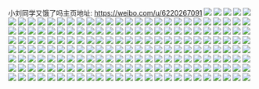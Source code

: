小刘同学又饿了吗主页地址: https://weibo.com/u/6220267091 
![](https://wx4.sinaimg.cn/mw2000/006MXBCzly1h9kpdga5znj31lt252hdt.jpg) 
![](https://wx4.sinaimg.cn/mw2000/006MXBCzly1h9je8no7rqj30wi1ycanh.jpg) 
![](https://wx4.sinaimg.cn/mw2000/006MXBCzly1h9is3123xkj30wi1yc4og.jpg) 
![](https://wx4.sinaimg.cn/mw2000/006MXBCzly1h9is323op6j30wi1ycx6l.jpg) 
![](https://wx4.sinaimg.cn/mw2000/006MXBCzly1h9is3jt6ihj30u01hctl8.jpg) 
![](https://wx4.sinaimg.cn/mw2000/006MXBCzly1h9cirza4nqj30wi1yc17n.jpg) 
![](https://wx4.sinaimg.cn/mw2000/006MXBCzly1h95l4y0lkij30u01hcgux.jpg) 
![](https://wx4.sinaimg.cn/mw2000/006MXBCzly1h93fs4bmmcj30wi1yc1g6.jpg) 
![](https://wx4.sinaimg.cn/mw2000/006MXBCzly1h91xsgkisgj30wi0aeq4h.jpg) 
![](https://wx4.sinaimg.cn/mw2000/006MXBCzly1h8yn6hby0cj30u01hcagi.jpg) 
![](https://wx4.sinaimg.cn/mw2000/006MXBCzly1h8sry1qt07j30u01sxteu.jpg) 
![](https://wx4.sinaimg.cn/mw2000/006MXBCzly1h8pcgb2jh8j30wi1yc1fn.jpg) 
![](https://wx4.sinaimg.cn/mw2000/006MXBCzly1h8g0uwjw7lj30wi1ycwx4.jpg) 
![](https://wx4.sinaimg.cn/mw2000/006MXBCzly1h8ewp7nrevj33402c0u0z.jpg) 
![](https://wx4.sinaimg.cn/mw2000/006MXBCzly1h8e9d63mqqj31ds0n012m.jpg) 
![](https://wx4.sinaimg.cn/mw2000/006MXBCzly1h8d70ursl6j30ku0kun04.jpg) 
![](https://wx4.sinaimg.cn/mw2000/006MXBCzly1h8av0j7i4dj31y81y8b29.jpg) 
![](https://wx4.sinaimg.cn/mw2000/006MXBCzly1h8av0ih7t9j30u00u0wn2.jpg) 
![](https://wx4.sinaimg.cn/mw2000/006MXBCzly1h8adz2vqkhj30wi1ycaq9.jpg) 
![](https://wx4.sinaimg.cn/mw2000/006MXBCzly1h8697kadtyj30m80m8q6x.jpg) 
![](https://wx4.sinaimg.cn/mw2000/006MXBCzly1h8697jsv6nj30l40l4mxs.jpg) 
![](https://wx4.sinaimg.cn/mw2000/006MXBCzly1h8697kjbstj30m80m840o.jpg) 
![](https://wx4.sinaimg.cn/mw2000/006MXBCzly1h84k6sas9hj30wi0o075y.jpg) 
![](https://wx4.sinaimg.cn/mw2000/006MXBCzly1h83g48olmjj32c0340x6r.jpg) 
![](https://wx4.sinaimg.cn/mw2000/006MXBCzly1h83g45ls2aj322e2r6b2c.jpg) 
![](https://wx4.sinaimg.cn/mw2000/006MXBCzly1h82tcqhbjjj30wi1ycqv6.jpg) 
![](https://wx4.sinaimg.cn/mw2000/006MXBCzly1h7zvjictjpj30u01hctpt.jpg) 
![](https://wx4.sinaimg.cn/mw2000/006MXBCzly1h7z7s5n79vj30wi1rbqea.jpg) 
![](https://wx4.sinaimg.cn/mw2000/006MXBCzly1h7y4dbwiexj32c0340hdu.jpg) 
![](https://wx4.sinaimg.cn/mw2000/006MXBCzly1h7xkv5shv4j30wi139wj9.jpg) 
![](https://wx4.sinaimg.cn/mw2000/006MXBCzly1h7xkv5e3fmj30wi141adr.jpg) 
![](https://wx4.sinaimg.cn/mw2000/006MXBCzly1h7xkv6983ej30wi16hdla.jpg) 
![](https://wx4.sinaimg.cn/mw2000/006MXBCzly1h7xkv726jdj30wi1ycdon.jpg) 
![](https://wx4.sinaimg.cn/mw2000/006MXBCzly1h7xkv7pswaj30wi1yc11g.jpg) 
![](https://wx4.sinaimg.cn/mw2000/006MXBCzly1h7wzq97fs4j30wi1ych0s.jpg) 
![](https://wx4.sinaimg.cn/mw2000/006MXBCzly1h7wfgq9ylxj30u01hcgpm.jpg) 
![](https://wx4.sinaimg.cn/mw2000/006MXBCzly1h7vrukpjmpj30u01hcn83.jpg) 
![](https://wx4.sinaimg.cn/mw2000/006MXBCzly1h7vmuxaeqoj336c36cu10.jpg) 
![](https://wx4.sinaimg.cn/mw2000/006MXBCzly1h7nrnw836qj30u01hctjw.jpg) 
![](https://wx4.sinaimg.cn/mw2000/006MXBCzly1h7l37bwgp4j30wi1ac794.jpg) 
![](https://wx4.sinaimg.cn/mw2000/006MXBCzly1h7em2igmovj30wi1ppac8.jpg) 
![](https://wx4.sinaimg.cn/mw2000/006MXBCzly1h7d3kwzk43j31r0340jy7.jpg) 
![](https://wx4.sinaimg.cn/mw2000/006MXBCzly1h79qqna66ij30wi1ycqae.jpg) 
![](https://wx4.sinaimg.cn/mw2000/006MXBCzly1h78lvu66hoj30wj1ln1kx.jpg) 
![](https://wx4.sinaimg.cn/mw2000/006MXBCzly1h78lvvc12aj30te1g3jtd.jpg) 
![](https://wx4.sinaimg.cn/mw2000/006MXBCzly1h78lvsc031j30wi1lntzx.jpg) 
![](https://wx4.sinaimg.cn/mw2000/006MXBCzly1h78lvyjc2vj31mn2w8qv6.jpg) 
![](https://wx4.sinaimg.cn/mw2000/006MXBCzly1h77k5itgrlj30sx1btww2.jpg) 
![](https://wx4.sinaimg.cn/mw2000/006MXBCzly1h77k5hjaouj30wi1cskjl.jpg) 
![](https://wx4.sinaimg.cn/mw2000/006MXBCzly1h76dqy70lgj32o03k07w2.jpg) 
![](https://wx4.sinaimg.cn/mw2000/006MXBCzly1h6uzuwbi01j30wi1ycdnf.jpg) 
![](https://wx4.sinaimg.cn/mw2000/006MXBCzly1h6uzuwp4czj30wi1ycah1.jpg) 
![](https://wx4.sinaimg.cn/mw2000/006MXBCzly1h6uzuvx8tcj30wi1ycwln.jpg) 
![](https://wx4.sinaimg.cn/mw2000/006MXBCzly1h6tdssjus5j30os14tqag.jpg) 
![](https://wx4.sinaimg.cn/mw2000/006MXBCzly1h6q2l0dwn6j33402c0kjl.jpg) 
![](https://wx4.sinaimg.cn/mw2000/006MXBCzly1h6lewbepqej32dr367172.jpg) 
![](https://wx4.sinaimg.cn/mw2000/006MXBCzly1h6eg04bp38j31r03407wh.jpg) 
![](https://wx4.sinaimg.cn/mw2000/006MXBCzly1h6eg0539yqj31r03407wh.jpg) 
![](https://wx4.sinaimg.cn/mw2000/006MXBCzly1h688le5smnj30u01sxjsv.jpg) 
![](https://wx4.sinaimg.cn/mw2000/006MXBCzly1h688lmp0lij30u01sxjsx.jpg) 
![](https://wx4.sinaimg.cn/mw2000/006MXBCzly1h67m1ksaxbj30wi1yc1kx.jpg) 
![](https://wx4.sinaimg.cn/mw2000/006MXBCzly1h671astjp5j30wi1yc19o.jpg) 
![](https://wx4.sinaimg.cn/mw2000/006MXBCzly1h65g5b2bmpj30wi0p5dj4.jpg) 
![](https://wx4.sinaimg.cn/mw2000/006MXBCzly1h65g5c8jzej30wi0hut91.jpg) 
![](https://wx4.sinaimg.cn/mw2000/006MXBCzly1h65g5g48f2j30wi192n3w.jpg) 
![](https://wx4.sinaimg.cn/mw2000/006MXBCzly1h65g5hodrej30wi0uajs3.jpg) 
![](https://wx4.sinaimg.cn/mw2000/006MXBCzly1h64ymmmup9j30wi1ycx6p.jpg) 
![](https://wx4.sinaimg.cn/mw2000/006MXBCzly1h642cz2w0kj30wi1ycgnx.jpg) 
![](https://wx4.sinaimg.cn/mw2000/006MXBCzly1h634d3w6rnj31k02rk3zt.jpg) 
![](https://wx4.sinaimg.cn/mw2000/006MXBCzly1h634g9q9kpj31hj2n6126.jpg) 
![](https://wx4.sinaimg.cn/mw2000/006MXBCzly1h62tkehcezj30wh1yan25.jpg) 
![](https://wx4.sinaimg.cn/mw2000/006MXBCzly1h62tkff4z3j30wh1ycgrw.jpg) 
![](https://wx4.sinaimg.cn/mw2000/006MXBCzly1h61wsnvsa9j31r02c0b2a.jpg) 
![](https://wx4.sinaimg.cn/mw2000/006MXBCzly1h61wsod1jjj31421hf11d.jpg) 
![](https://wx4.sinaimg.cn/mw2000/006MXBCzly1h61wssr4kaj31r0340kjl.jpg) 
![](https://wx4.sinaimg.cn/mw2000/006MXBCzly1h61wselnu8j31di0zkq94.jpg) 
![](https://wx4.sinaimg.cn/mw2000/006MXBCzly1h5wrz79kohj30wi1qrdn9.jpg) 
![](https://wx4.sinaimg.cn/mw2000/006MXBCzly1h5wrz532y0j30wi1pvn4e.jpg) 
![](https://wx4.sinaimg.cn/mw2000/006MXBCzly1h5tq1y368tj31r0340b29.jpg) 
![](https://wx4.sinaimg.cn/mw2000/006MXBCzly1h5tq27j6fij30vl1k7483.jpg) 
![](https://wx4.sinaimg.cn/mw2000/006MXBCzly1h5qqdeqmmxj31la2tshdu.jpg) 
![](https://wx4.sinaimg.cn/mw2000/006MXBCzly1h5qaw8ej00j31kw1kwn97.jpg) 
![](https://wx4.sinaimg.cn/mw2000/006MXBCzly1h5qaw90j59j31kw1kw47p.jpg) 
![](https://wx4.sinaimg.cn/mw2000/006MXBCzly1h5i4g31rewj31kw1kwh62.jpg) 
![](https://wx4.sinaimg.cn/mw2000/006MXBCzly1h5i4g2ktc0j31kw1kwk7h.jpg) 
![](https://wx4.sinaimg.cn/mw2000/006MXBCzly1h56ifrvcg2j30wi1n5tns.jpg) 
![](https://wx4.sinaimg.cn/mw2000/006MXBCzly1h56ifvg3elj30wi1m1h5a.jpg) 
![](https://wx4.sinaimg.cn/mw2000/006MXBCzly1h4dh661em4j31r03401ky.jpg) 
![](https://wx4.sinaimg.cn/mw2000/006MXBCzly1h4dh67l0y0j31r0340npe.jpg) 
![](https://wx4.sinaimg.cn/mw2000/006MXBCzly1h4aee8xgkzj30mt14jmzq.jpg) 
![](https://wx4.sinaimg.cn/mw2000/006MXBCzly1h4aee94vymj30k10zkq5p.jpg) 
![](https://wx4.sinaimg.cn/mw2000/006MXBCzly1h4aeeatj3oj31c92dsb29.jpg) 
![](https://wx4.sinaimg.cn/mw2000/006MXBCzly1h4aee8ofiij30o516xgpw.jpg) 
![](https://wx4.sinaimg.cn/mw2000/006MXBCzly1h47x43ngnuj30u01heqkz.jpg) 
![](https://wx4.sinaimg.cn/mw2000/006MXBCzly1h45ujxf9isj31qn0u0qk4.jpg) 
![](https://wx4.sinaimg.cn/mw2000/006MXBCzly1h45ujxmtvxj31qn0u048j.jpg) 
![](https://wx4.sinaimg.cn/mw2000/006MXBCzly1h415cs9li5j319m0y8wrw.jpg) 
![](https://wx4.sinaimg.cn/mw2000/006MXBCzly1h3zyh1cxhcj398w2x8kjo.jpg) 
![](https://wx4.sinaimg.cn/mw2000/006MXBCzly1h3rlpeq6cbj30u01hcdkb.jpg) 
![](https://wx4.sinaimg.cn/mw2000/006MXBCzly1h3kncrk6dwj30wi0ocwk5.jpg) 
![](https://wx4.sinaimg.cn/mw2000/006MXBCzly1h3kncrua5tj31hc14014e.jpg) 
![](https://wx4.sinaimg.cn/mw2000/006MXBCzly1h3kncs1er8j30wi0octdw.jpg) 
![](https://wx4.sinaimg.cn/mw2000/006MXBCzly1h3kncs9i4rj31hc140ajl.jpg) 
![](https://wx4.sinaimg.cn/mw2000/006MXBCzly1h3kncrc7pbj30wi0ocdkj.jpg) 
![](https://wx4.sinaimg.cn/mw2000/006MXBCzly1h3kncsgvawj31401hcn8e.jpg) 
![](https://wx4.sinaimg.cn/mw2000/006MXBCzly1h3kncsp18ij30wi0oagr2.jpg) 
![](https://wx4.sinaimg.cn/mw2000/006MXBCzly1h3kncsxifcj31hc140wq1.jpg) 
![](https://wx4.sinaimg.cn/mw2000/006MXBCzly1h3keg94s7mj31jk12fk6j.jpg) 
![](https://wx4.sinaimg.cn/mw2000/006MXBCzly1h3h1eknkalj30u01sxaf6.jpg) 
![](https://wx4.sinaimg.cn/mw2000/006MXBCzly1h3cb42oaraj30u0140116.jpg) 
![](https://wx4.sinaimg.cn/mw2000/006MXBCzly1h3cb43kkuwj30u01syn1g.jpg) 
![](https://wx4.sinaimg.cn/mw2000/006MXBCzly1h3bsvcvjdfj30mi0u0q6m.jpg) 
![](https://wx4.sinaimg.cn/mw2000/006MXBCzly1h3bsuf315mj30k00zkgor.jpg) 
![](https://wx4.sinaimg.cn/mw2000/006MXBCzly1h3ac5cnwsrj30u018z7ga.jpg) 
![](https://wx4.sinaimg.cn/mw2000/006MXBCzly1h3ac5e4vrsj31190u0dkd.jpg) 
![](https://wx4.sinaimg.cn/mw2000/006MXBCzly1h3ac5f79ajj30u0140dj1.jpg) 
![](https://wx4.sinaimg.cn/mw2000/006MXBCzly1h3ac5fozyaj31670u0air.jpg) 
![](https://wx4.sinaimg.cn/mw2000/006MXBCzly1h3ac5g6czkj30qz19bgp4.jpg) 
![](https://wx4.sinaimg.cn/mw2000/006MXBCzly1h3ac5gq65xj30u0140q7r.jpg) 
![](https://wx4.sinaimg.cn/mw2000/006MXBCzly1h343zi6aeqj31yc1gr1kx.jpg) 
![](https://wx4.sinaimg.cn/mw2000/006MXBCzly1h343ziy6jjj31j80z9drs.jpg) 
![](https://wx4.sinaimg.cn/mw2000/006MXBCzly1h343zjk6zrj31nl18pk98.jpg) 
![](https://wx4.sinaimg.cn/mw2000/006MXBCzly1h343zkro62j32ip1w1hdt.jpg) 
![](https://wx4.sinaimg.cn/mw2000/006MXBCzly1h2u8js09ovj30u0140gow.jpg) 
![](https://wx4.sinaimg.cn/mw2000/006MXBCzly1h2u8jsmqwzj30u0140tbt.jpg) 
![](https://wx4.sinaimg.cn/mw2000/006MXBCzly1h2t38f2fs2j316o0w1n9j.jpg) 
![](https://wx4.sinaimg.cn/mw2000/006MXBCzly1h2t38fqozrj31ea14c7ll.jpg) 
![](https://wx4.sinaimg.cn/mw2000/006MXBCzly1h2sic1mwguj31jk12fx1n.jpg) 
![](https://wx4.sinaimg.cn/mw2000/006MXBCzly1h2kmbrgqqgj31400u0gpc.jpg) 
![](https://wx4.sinaimg.cn/mw2000/006MXBCzly1h2g68bamexj30u014077x.jpg) 
![](https://wx4.sinaimg.cn/mw2000/006MXBCzly1h2fkmfiak6j30k00hy406.jpg) 
![](https://wx4.sinaimg.cn/mw2000/006MXBCzly1h2e89s2b7aj31hc0onafc.jpg) 
![](https://wx4.sinaimg.cn/mw2000/006MXBCzly1h2d0eoc9evj31400u0k2l.jpg) 
![](https://wx4.sinaimg.cn/mw2000/006MXBCzly1h2d0ep93abj31400u0gq9.jpg) 
![](https://wx4.sinaimg.cn/mw2000/006MXBCzly1h2d0eqbmvdj31400u0gqw.jpg) 
![](https://wx4.sinaimg.cn/mw2000/006MXBCzly1h2ah4b69p5j30tk0uvjv8.jpg) 
![](https://wx4.sinaimg.cn/mw2000/006MXBCzly1h2ah4birgqj30r80tu77o.jpg) 
![](https://wx4.sinaimg.cn/mw2000/006MXBCzly1h2ah4cbtjfj30u0140wi2.jpg) 
![](https://wx4.sinaimg.cn/mw2000/006MXBCzly1h2ah4csw4nj31bt0u0431.jpg) 
![](https://wx4.sinaimg.cn/mw2000/006MXBCzly1h2ah4dedwgj31ou0u00z4.jpg) 
![](https://wx4.sinaimg.cn/mw2000/006MXBCzly1h2ah4dvurfj30j60jjt9m.jpg) 
![](https://wx4.sinaimg.cn/mw2000/006MXBCzly1h2agyewy5pj30vb0u0grv.jpg) 
![](https://wx4.sinaimg.cn/mw2000/006MXBCzly1h284srrznqj306i06iglo.jpg) 
![](https://wx4.sinaimg.cn/mw2000/006MXBCzly1h23utvxnnsj30u00u00wf.jpg) 
![](https://wx4.sinaimg.cn/mw2000/006MXBCzly1h23utwe1wwj30u00u0q6n.jpg) 
![](https://wx4.sinaimg.cn/mw2000/006MXBCzly1h23utxlk2gj30u0140478.jpg) 
![](https://wx4.sinaimg.cn/mw2000/006MXBCzly1h23uu0vmjtj30u0176dm5.jpg) 
![](https://wx4.sinaimg.cn/mw2000/006MXBCzly1h23uu3x3xlj30u01760zh.jpg) 
![](https://wx4.sinaimg.cn/mw2000/006MXBCzly1h23uu4bnbaj30u00u040v.jpg) 
![](https://wx4.sinaimg.cn/mw2000/006MXBCzly1h1yofaujb7j31400u0jyk.jpg) 
![](https://wx4.sinaimg.cn/mw2000/006MXBCzly1h1rlhm4gmmj33zk2zokjn.jpg) 
![](https://wx4.sinaimg.cn/mw2000/006MXBCzly1h1qymvbrnkj31hc0pa10p.jpg) 
![](https://wx4.sinaimg.cn/mw2000/006MXBCzly1h1qymwrd4lj31hc0pa458.jpg) 
![](https://wx4.sinaimg.cn/mw2000/006MXBCzly1h1qymxleanj30u0140gp3.jpg) 
![](https://wx4.sinaimg.cn/mw2000/006MXBCzly1h1qymz9lt6j31400u045r.jpg) 
![](https://wx4.sinaimg.cn/mw2000/006MXBCzly1h1iwqknuvfj30u0176dhl.jpg) 
![](https://wx4.sinaimg.cn/mw2000/006MXBCzly1h1iwql5g6gj30u0176q4q.jpg) 
![](https://wx4.sinaimg.cn/mw2000/006MXBCzly1h1iwqtmcqhj30u01uoq7f.jpg) 
![](https://wx4.sinaimg.cn/mw2000/006MXBCzly1h1ht518rqzj30sg0motch.jpg) 
![](https://wx4.sinaimg.cn/mw2000/006MXBCzly1h1ht523bchj30m20hk775.jpg) 
![](https://wx4.sinaimg.cn/mw2000/006MXBCzly1h1ht52s4isj30sg0kn42p.jpg) 
![](https://wx4.sinaimg.cn/mw2000/006MXBCzly1h1ht53hlblj30op0icwi9.jpg) 
![](https://wx4.sinaimg.cn/mw2000/006MXBCzly1h1geurqn37j31400u0dkb.jpg) 
![](https://wx4.sinaimg.cn/mw2000/006MXBCzly1h1ezf8b0ddj30u01t0n1z.jpg) 
![](https://wx4.sinaimg.cn/mw2000/006MXBCzly1h19mr8qxdmj30u0140juc.jpg) 
![](https://wx4.sinaimg.cn/mw2000/006MXBCzly1h198tvihmaj32ao328hdt.jpg) 
![](https://wx4.sinaimg.cn/mw2000/006MXBCzly1h151xk8al0j30u0140agu.jpg) 
![](https://wx4.sinaimg.cn/mw2000/006MXBCzly1h12r7wiyttj30qo0x4dmv.jpg) 
![](https://wx4.sinaimg.cn/mw2000/006MXBCzly1h0zxzwqpxlj30u0153wjh.jpg) 
![](https://wx4.sinaimg.cn/mw2000/006MXBCzly1h0zxzxcn1uj30u014044z.jpg) 
![](https://wx4.sinaimg.cn/mw2000/006MXBCzly1h0zxzxtneqj31740u0dl2.jpg) 
![](https://wx4.sinaimg.cn/mw2000/006MXBCzly1h0zxzydqjdj30u013zafe.jpg) 
![](https://wx4.sinaimg.cn/mw2000/006MXBCzly1h0zxzz5cnjj30u00u0aed.jpg) 
![](https://wx4.sinaimg.cn/mw2000/006MXBCzly1h0zxzzzdbyj313r0u0qck.jpg) 
![](https://wx4.sinaimg.cn/mw2000/006MXBCzly1gy7vcchbhej30e70ffab5.jpg) 
![](https://wx4.sinaimg.cn/mw2000/006MXBCzly1gy7vcd49rjj30u0140428.jpg) 
![](https://wx4.sinaimg.cn/mw2000/006MXBCzly1gy7vcdjikgj30u00u041c.jpg) 
![](https://wx4.sinaimg.cn/mw2000/006MXBCzly1gy7vce1ju4j310d0u0aez.jpg) 
![](https://wx4.sinaimg.cn/mw2000/006MXBCzly1gy64atul76j30u019kadw.jpg) 
![](https://wx4.sinaimg.cn/mw2000/006MXBCzly1gy64auapxyj30q912awjz.jpg) 
